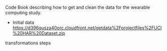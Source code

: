 
Code Book describing how to get and clean the data for the wearable computing study.

* Initial data 
https://d396qusza40orc.cloudfront.net/getdata%2Fprojectfiles%2FUCI%20HAR%20Dataset.zip

transformations steps 

